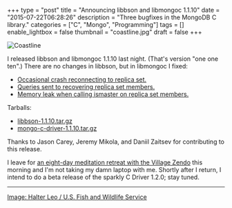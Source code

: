 +++
type = "post"
title = "Announcing libbson and libmongoc 1.1.10"
date = "2015-07-22T06:28:26"
description = "Three bugfixes in the MongoDB C library."
categories = ["C", "Mongo", "Programming"]
tags = []
enable_lightbox = false
thumbnail = "coastline.jpg"
draft = false
+++

<p><img style="display:block; margin-left:auto; margin-right:auto;" src="coastline.jpg" alt="Coastline" title="Coastline" /></p>
<p>I released libbson and libmongoc 1.1.10 last night. (That's version "one one ten".) There are no changes in libbson, but in libmongoc I fixed:</p>
<ul>
<li><a href="https://jira.mongodb.org/browse/CDRIVER-745">Occasional crash reconnecting to replica set.</a></li>
<li><a href="https://jira.mongodb.org/browse/CDRIVER-750">Queries sent to recovering replica set members.</a></li>
<li><a href="https://jira.mongodb.org/browse/CDRIVER-755">Memory leak when calling ismaster on replica set members.</a></li>
</ul>
<p>Tarballs:</p>
<ul>
<li><a href="https://github.com/mongodb/libbson/releases/tag/1.1.10">libbson-1.1.10.tar.gz</a></li>
<li><a href="https://github.com/mongodb/mongo-c-driver/releases/tag/1.1.10">mongo-c-driver-1.1.10.tar.gz</a></li>
</ul>
<p>Thanks to Jason Carey, Jeremy Mikola, and Daniil Zaitsev for contributing to this release.</p>
<p>I leave for <a href="http://villagezendo.org/2015/03/grail2015/">an eight-day meditation retreat with the Village Zendo</a> this morning and I'm not taking my damn laptop with me. Shortly after I return, I intend to do a beta release of the sparkly C Driver 1.2.0; stay tuned.</p>
<hr />
<p><a href="https://commons.wikimedia.org/wiki/File:Coastline_old_vintage_photography_nature_landscape.jpg">Image: Halter Leo / U.S. Fish and Wildlife Service</a></p>
    